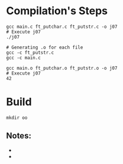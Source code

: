 # Compilation's Steps
```shell-script
gcc main.c ft_putchar.c ft_putstr.c -o j07
# Execute j07
./j07
```

```shell-script
# Generating .o for each file
gcc -c ft_putstr.c
gcc -c main.c
```

```shell-script
gcc main.o ft_putchar.o ft_putstr.o -o j07
# Execute j07
42
```




# Build 
```shell-script
mkdir oo
```
Notes:
- 
-
-
